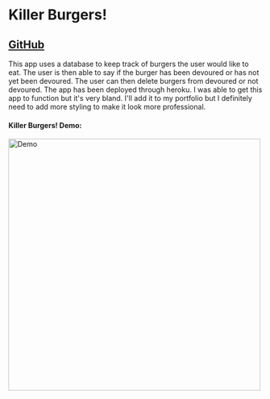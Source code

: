# Killer Burgers!
## [GitHub](https://github.com/dylandewey/burger.git)
This app uses a database to keep track of burgers the user would like to eat.  The user is then able to say if the burger has been devoured or has not yet been devoured.  The user can then delete burgers from devoured or not devoured.  The app has been deployed through heroku.
I was able to get this app to function but it's very bland.  I'll add it to my portfolio but I definitely need to add more styling to make it look more professional.  
#### Killer Burgers! Demo:
<img alt="Demo" src="../public/assets/img/killerburgers.gif" width="500">
